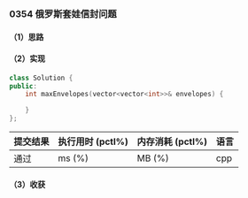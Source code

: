 ### 0354 俄罗斯套娃信封问题

#### （1）思路

#### （2）实现

```cpp
class Solution {
public:
    int maxEnvelopes(vector<vector<int>>& envelopes) {

    }
};
```

| 提交结果 | 执行用时 (pctl%) | 内存消耗 (pctl%) | 语言 |
|:---------|:-----------------|:-----------------|:-----|
| 通过     |  ms (%)   |  MB (%)  | cpp  |

#### （3）收获
